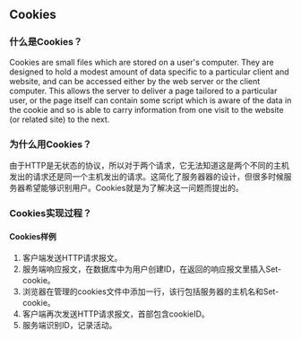## Cookies

### 什么是Cookies？

Cookies are small files which are stored on a user's computer. They are designed to hold a modest amount of data specific to a particular client and website, and can be accessed either by the web server or the client computer. This allows the server to deliver a page tailored to a particular user, or the page itself can contain some script which is aware of the data in the cookie and so is able to carry information from one visit to the website (or related site) to the next.

### 为什么用Cookies？

由于HTTP是无状态的协议，所以对于两个请求，它无法知道这是两个不同的主机发出的请求还是同一个主机发出的请求。这简化了服务器器的设计，但很多时候服务器希望能够识别用户。Cookies就是为了解决这一问题而提出的。

### Cookies实现过程？

#### Cookies样例

1. 客户端发送HTTP请求报文。
2. 服务端响应报文，在数据库中为用户创建ID，在返回的响应报文里插入Set-cookie。
3. 浏览器在管理的cookies文件中添加一行，该行包括服务器的主机名和Set-cookie。
4. 客户端再次发送HTTP请求报文，首部包含cookieID。
5. 服务端识别ID，记录活动。




